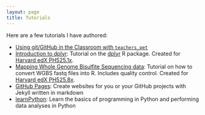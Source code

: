 ```yaml
---
layout: page
title: Tutorials
---
```


Here are a few tutorials I have authored: 

- [Using git/GitHub in the Classroom with `teachers_pet`](https://github.com/stephaniehicks/classroomNotes/blob/master/teachers_pet-GitHubClassroom.md)
- [Introduction to dplyr](https://github.com/genomicsclass/labs/blob/master/intro/dplyr_tutorial.Rmd): Tutorial on the [dplyr](http://cran.rstudio.com/web/packages/dplyr/vignettes/introduction.html) R package. Created for [Harvard edX PH525.1x](https://courses.edx.org/courses/HarvardX/PH525.1x/1T2015/info).  
- [Mapping Whole Genome Bisulfite Sequencing data](https://github.com/genomicsclass/colonCancerWGBS/blob/master/scripts/createObject.Rmd): Tutorial on how to convert WGBS fastq files into R. Includes quality control. Created for [Harvard edX PH525.8x](https://courses.edx.org/courses/HarvardX/PH525.8x/1T2015/info). 
- [GitHub Pages](http://stephaniehicks.github.io/githubPages_tutorial/): Create websites for you or your GitHub projects with Jekyll written in markdown
- [learnPython](http://stephaniehicks.github.io/learnPython/): Learn the basics of programming in Python and performing data analyses in Python
